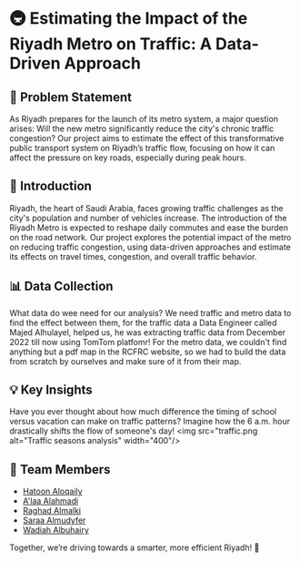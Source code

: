 # 🚇 Estimating the Impact of the Riyadh Metro on Traffic: A Data-Driven Approach

## 🚨 Problem Statement
As Riyadh prepares for the launch of its metro system, a major question arises: Will the new metro significantly reduce the city's chronic traffic congestion? Our project aims to estimate the effect of this transformative public transport system on Riyadh’s traffic flow, focusing on how it can affect the pressure on key roads, especially during peak hours.

## 🌟 Introduction
Riyadh, the heart of Saudi Arabia, faces growing traffic challenges as the city's population and number of vehicles increase. The introduction of the Riyadh Metro is expected to reshape daily commutes and ease the burden on the road network. Our project explores the potential impact of the metro on reducing traffic congestion, using data-driven approaches and estimate its effects on travel times, congestion, and overall traffic behavior.

## 📊 Data Collection
What data do wee need for our analysis? We need traffic and metro data to find the effect between them, for the traffic data a Data Engineer called Majed Alhulayel, helped us, he was extracting traffic data from December 2022 till now using TomTom platfomr! For the metro data, we couldn't find anything but a pdf map in the RCFRC website, so we had to build the data from scratch by ourselves and make sure of it from their map.  

## 💡 Key Insights
Have you ever thought about how much difference the timing of school versus vacation can make on traffic patterns? 
Imagine how the 6 a.m. hour drastically shifts the flow of someone's day!
<img src="traffic.png alt="Traffic seasons analysis" width="400"/>


## 👥 Team Members
- [Hatoon Aloqaily](https://www.linkedin.com/in/hatoon-al-oqaily-73b808253?utm_source=share&utm_campaign=share_via&utm_content=profile&utm_medium=android_app)
- [A'laa Alahmadi]()
- [Raghad Almalki]()
- [Saraa Almudyfer](https://www.linkedin.com/in/sarraa-almudayfir-05918b265?utm_source=share&utm_campaign=share_via&utm_content=profile&utm_medium=ios_app)
- [Wadiah Albuhairy](https://www.linkedin.com/in/wadiah-al-buhairi-336306181?utm_source=share&utm_campaign=share_via&utm_content=profile&utm_medium=ios_app)

Together, we’re driving towards a smarter, more efficient Riyadh! 🚋
